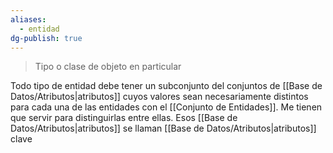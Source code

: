 ```yaml
---
aliases:
  - entidad
dg-publish: true
---
```

> Tipo o clase de objeto en particular

 Todo tipo de entidad debe tener un subconjunto del conjuntos de [[Base de Datos/Atributos|atributos]] cuyos valores sean necesariamente distintos para cada una de las entidades con el [[Conjunto de Entidades]]. Me tienen que servir para distinguirlas entre ellas. 
 Esos [[Base de Datos/Atributos|atributos]] se llaman [[Base de Datos/Atributos|atributos]] clave